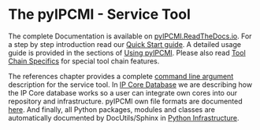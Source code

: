 # The pyIPCMI - Service Tool

The complete Documentation is available on [pyIPCMI.ReadTheDocs.io](http://pyIPCMI.readthedocs.io/en/latest/).
For a step by step introduction read our [Quick Start guide](http://pyIPCMI.readthedocs.io/en/latest/QuickStart.html).
A detailed usage guide is provided in the sections of [Using pyIPCMI](http://pyIPCMI.readthedocs.io/en/latest/UsingpyIPCMI/index.html).
Please also read [Tool Chain Specifics](http://pyIPCMI.readthedocs.io/en/latest/ToolChains/index.html)
for special tool chain features. 

The references chapter provides a complete [command line argument](http://pyIPCMI.readthedocs.io/en/latest/References/CmdRefs/pyIPCMI.html)
description for the service tool. In [IP Core Database](http://pyIPCMI.readthedocs.io/en/latest/References/Database.html)
we are describing how the IP Core database works so a user can integrate own cores into our repository and infrastructure.
pyIPCMI own file formats are documented [here](http://pyIPCMI.readthedocs.io/en/latest/References/FileFormats/index.html).
And finally, all Python packages, modules and classes are automatically documented by DocUtils/Sphinx in
[Python Infrastructure](http://pyIPCMI.readthedocs.io/en/latest/PyInfrastructure/index.html).
